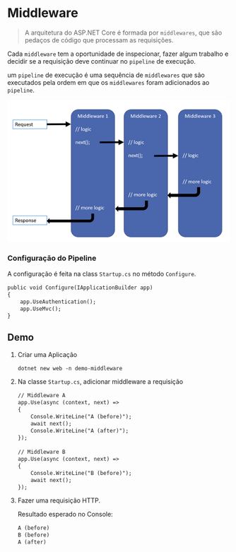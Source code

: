 # Middleware

>A arquitetura do ASP.NET Core é formada por `middlewares`, que são pedaços de código que processam as requisições. 

Cada `middleware` tem a oportunidade de inspecionar, fazer algum trabalho e decidir se a requisição deve continuar no `pipeline` de execução.

um `pipeline` de execução é uma sequência de `middlewares` que são executados pela ordem em que os `middlewares` foram adicionados ao `pipeline`.


![ASP.NET Core Pipeline de Execução](pipeline.png)

### Configuração do Pipeline

A configuração é feita na class `Startup.cs` no método `Configure`.

```
public void Configure(IApplicationBuilder app)
{
    app.UseAuthentication();
    app.UseMvc();
}
```

## Demo

1. Criar uma Aplicação

    ```
    dotnet new web -n demo-middleware
    ```

2. Na classe `Startup.cs`, adicionar middleware a requisição

    ```
    // Middleware A
    app.Use(async (context, next) =>
    {
        Console.WriteLine("A (before)");
        await next();
        Console.WriteLine("A (after)");
    });
 
    // Middleware B
    app.Use(async (context, next) =>
    {
        Console.WriteLine("B (before)");
        await next();
    });
    ```

3. Fazer uma requisição HTTP.

    Resultado esperado no Console:
    ```
    A (before)
    B (before)
    A (after)
    ```